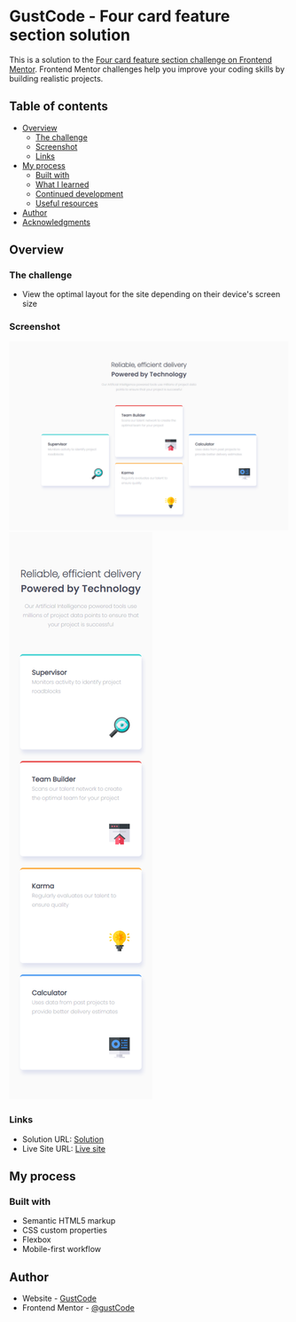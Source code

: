 # GustCode - Four card feature section solution

This is a solution to the [Four card feature section challenge on Frontend Mentor](https://www.frontendmentor.io/challenges/four-card-feature-section-weK1eFYK). Frontend Mentor challenges help you improve your coding skills by building realistic projects. 

## Table of contents

- [Overview](#overview)
  - [The challenge](#the-challenge)
  - [Screenshot](#screenshot)
  - [Links](#links)
- [My process](#my-process)
  - [Built with](#built-with)
  - [What I learned](#what-i-learned)
  - [Continued development](#continued-development)
  - [Useful resources](#useful-resources)
- [Author](#author)
- [Acknowledgments](#acknowledgments)

## Overview

### The challenge

- View the optimal layout for the site depending on their device's screen size

### Screenshot

![](./fourCardFeatureSection-Desktop.png)
![](./fourCardFeatureSection-Mobile.png)

### Links

- Solution URL: [Solution](https://www.frontendmentor.io/solutions/four-card-feature-section-with-html-and-css-flexbox-b6K6Q5gaK)
- Live Site URL: [Live site](https://gustcodetheone.github.io/fourCardFeatureSection/)

## My process

### Built with

- Semantic HTML5 markup
- CSS custom properties
- Flexbox
- Mobile-first workflow

## Author

- Website - [GustCode](https://github.com/gustCodeTheOne/)
- Frontend Mentor - [@gustCode](https://www.frontendmentor.io/profile/gustCodeTheOne)
